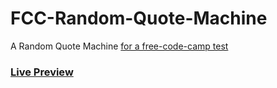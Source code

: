 # FCC-Random-Quote-Machine
A Random Quote Machine
[for a free-code-camp test](https://www.freecodecamp.org/learn/front-end-development-libraries/front-end-development-libraries-projects/build-a-random-quote-machine)


### [Live Preview](https://ta1al.com)

